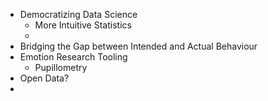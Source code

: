 - Democratizing Data Science
	- More Intuitive Statistics
	- 
- Bridging the Gap between Intended and Actual Behaviour
- Emotion Research Tooling
	- Pupillometry
- Open Data?
- 